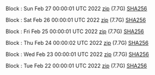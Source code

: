 Block [](https://insight.dash.org/insight/block/): Sun Feb 27 00:00:01 UTC 2022 [zip](https://dash-bootstrap.ams3.digitaloceanspaces.com/mainnet/2022-02-27/bootstrap.dat.zip) (7.7G) [SHA256](https://dash-bootstrap.ams3.digitaloceanspaces.com/mainnet/2022-02-27/sha256.txt)

Block [](https://insight.dash.org/insight/block/): Sat Feb 26 00:00:01 UTC 2022 [zip](https://dash-bootstrap.ams3.digitaloceanspaces.com/mainnet/2022-02-26/bootstrap.dat.zip) (7.7G) [SHA256](https://dash-bootstrap.ams3.digitaloceanspaces.com/mainnet/2022-02-26/sha256.txt)

Block [](https://insight.dash.org/insight/block/): Fri Feb 25 00:00:01 UTC 2022 [zip](https://dash-bootstrap.ams3.digitaloceanspaces.com/mainnet/2022-02-25/bootstrap.dat.zip) (7.7G) [SHA256](https://dash-bootstrap.ams3.digitaloceanspaces.com/mainnet/2022-02-25/sha256.txt)

Block [](https://insight.dash.org/insight/block/): Thu Feb 24 00:00:02 UTC 2022 [zip](https://dash-bootstrap.ams3.digitaloceanspaces.com/mainnet/2022-02-24/bootstrap.dat.zip) (7.7G) [SHA256](https://dash-bootstrap.ams3.digitaloceanspaces.com/mainnet/2022-02-24/sha256.txt)

Block [](https://insight.dash.org/insight/block/): Wed Feb 23 00:00:01 UTC 2022 [zip](https://dash-bootstrap.ams3.digitaloceanspaces.com/mainnet/2022-02-23/bootstrap.dat.zip) (7.7G) [SHA256](https://dash-bootstrap.ams3.digitaloceanspaces.com/mainnet/2022-02-23/sha256.txt)

Block [](https://insight.dash.org/insight/block/): Tue Feb 22 00:00:01 UTC 2022 [zip](https://dash-bootstrap.ams3.digitaloceanspaces.com/mainnet/2022-02-22/bootstrap.dat.zip) (7.7G) [SHA256](https://dash-bootstrap.ams3.digitaloceanspaces.com/mainnet/2022-02-22/sha256.txt)
